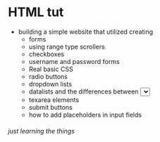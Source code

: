 # HTML tut
- building a simple website that utilized creating
    - forms
    - using range type scrollers
    - checkboxes
    - username and password forms
    - Real basic CSS
    - radio buttons
    - dropdown lists
    - datalists and the differences between <select>lists and <datalist> lists
    - texarea elements
    - submit buttons
    - how to add placeholders in input fields

###### just learning the things